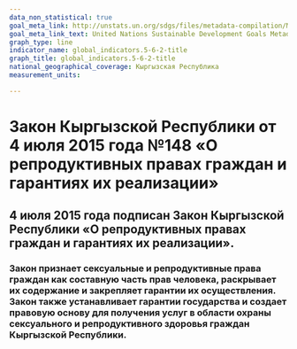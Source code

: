 ```yaml
---
data_non_statistical: true
goal_meta_link: http://unstats.un.org/sdgs/files/metadata-compilation/Metadata-Goal-5.pdf
goal_meta_link_text: United Nations Sustainable Development Goals Metadata (pdf 634kB)
graph_type: line
indicator_name: global_indicators.5-6-2-title
graph_title: global_indicators.5-6-2-title
national_geographical_coverage: Кыргызская Республика
measurement_units: 

---
```

# Закон Кыргызской Республики от 4 июля 2015 года №148 «О репродуктивных правах граждан и гарантиях их реализации»
## 4 июля 2015 года подписан Закон Кыргызской Республики «О репродуктивных правах граждан и гарантиях их реализации». 
### Закон признает сексуальные и репродуктивные права граждан как составную часть прав человека, раскрывает их содержание и закрепляет гарантии их осуществления. Закон также устанавливает гарантии государства и создает правовую основу для получения услуг в области охраны сексуального и репродуктивного здоровья граждан Кыргызской Республики.
